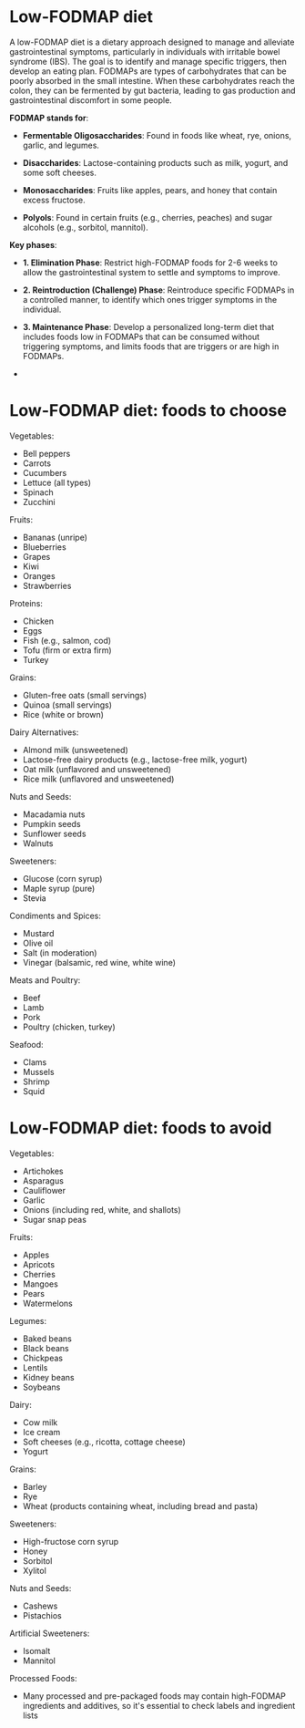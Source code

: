 # Low-FODMAP diet

A low-FODMAP diet is a dietary approach designed to manage and alleviate gastrointestinal symptoms, particularly in individuals with irritable bowel syndrome (IBS). The goal is to identify and manage specific triggers, then develop an eating plan. FODMAPs are types of carbohydrates that can be poorly absorbed in the small intestine. When these carbohydrates reach the colon, they can be fermented by gut bacteria, leading to gas production and gastrointestinal discomfort in some people.

**FODMAP stands for**:

* **Fermentable Oligosaccharides**: Found in foods like wheat, rye, onions, garlic, and legumes.

* **Disaccharides**: Lactose-containing products such as milk, yogurt, and some soft cheeses.

* **Monosaccharides**: Fruits like apples, pears, and honey that contain excess fructose.

* **Polyols**: Found in certain fruits (e.g., cherries, peaches) and sugar alcohols (e.g., sorbitol, mannitol).

**Key phases**:

* **1. Elimination Phase**: Restrict high-FODMAP foods for 2-6 weeks to allow the gastrointestinal system to settle and symptoms to improve.

* **2. Reintroduction (Challenge) Phase**: Reintroduce specific FODMAPs in a controlled manner, to identify which ones trigger symptoms in the individual.

* **3. Maintenance Phase**: Develop a personalized long-term diet that includes foods low in FODMAPs that can be consumed without triggering symptoms, and limits foods that are triggers or are high in FODMAPs.
* 
# Low-FODMAP diet: foods to choose

Vegetables:

* Bell peppers
* Carrots
* Cucumbers
* Lettuce (all types)
* Spinach
* Zucchini

Fruits:

* Bananas (unripe)
* Blueberries
* Grapes
* Kiwi
* Oranges
* Strawberries

Proteins:

* Chicken
* Eggs
* Fish (e.g., salmon, cod)
* Tofu (firm or extra firm)
* Turkey

Grains:

* Gluten-free oats (small servings)
* Quinoa (small servings)
* Rice (white or brown)

Dairy Alternatives:

* Almond milk (unsweetened)
* Lactose-free dairy products (e.g., lactose-free milk, yogurt)
* Oat milk (unflavored and unsweetened)
* Rice milk (unflavored and unsweetened)

Nuts and Seeds:

* Macadamia nuts
* Pumpkin seeds
* Sunflower seeds
* Walnuts

Sweeteners:

* Glucose (corn syrup)
* Maple syrup (pure)
* Stevia

Condiments and Spices:

* Mustard
* Olive oil
* Salt (in moderation)
* Vinegar (balsamic, red wine, white wine)

Meats and Poultry:

* Beef
* Lamb
* Pork
* Poultry (chicken, turkey)

Seafood:

* Clams
* Mussels
* Shrimp
* Squid

# Low-FODMAP diet: foods to avoid

Vegetables:

* Artichokes
* Asparagus
* Cauliflower
* Garlic
* Onions (including red, white, and shallots)
* Sugar snap peas

Fruits:

* Apples
* Apricots
* Cherries
* Mangoes
* Pears
* Watermelons

Legumes:

* Baked beans
* Black beans
* Chickpeas
* Lentils
* Kidney beans
* Soybeans

Dairy:

* Cow milk
* Ice cream
* Soft cheeses (e.g., ricotta, cottage cheese)
* Yogurt

Grains:

* Barley
* Rye
* Wheat (products containing wheat, including bread and pasta)

Sweeteners:

* High-fructose corn syrup
* Honey
* Sorbitol
* Xylitol

Nuts and Seeds:

* Cashews
* Pistachios

Artificial Sweeteners:

* Isomalt
* Mannitol

Processed Foods:

* Many processed and pre-packaged foods may contain high-FODMAP ingredients and additives, so it's essential to check labels and ingredient lists

